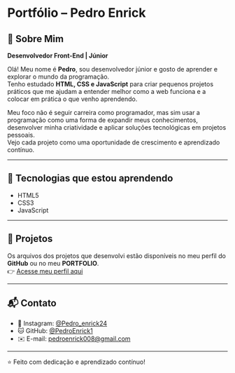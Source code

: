 # Portfólio – Pedro Enrick

## 👋 Sobre Mim
**Desenvolvedor Front-End | Júnior**

Olá! Meu nome é **Pedro**, sou desenvolvedor júnior e gosto de aprender e explorar o mundo da programação.  
Tenho estudado **HTML, CSS e JavaScript** para criar pequenos projetos práticos que me ajudam a entender melhor como a web funciona e a colocar em prática o que venho aprendendo.

Meu foco não é seguir carreira como programador, mas sim usar a programação como uma forma de expandir meus conhecimentos, desenvolver minha criatividade e aplicar soluções tecnológicas em projetos pessoais.  
Vejo cada projeto como uma oportunidade de crescimento e aprendizado contínuo.

---

## 🚀 Tecnologias que estou aprendendo
- HTML5  
- CSS3  
- JavaScript  

---

## 📂 Projetos
Os arquivos dos projetos que desenvolvi estão disponíveis no meu perfil do **GitHub** ou no meu **PORTFOLIO**.  
👉 [Acesse meu perfil aqui](https://github.com/PedroEnrick1)

---

## 📬 Contato
- 📸 Instagram: [@Pedro_enrick24](https://instagram.com/Pedro_enrick24)  
- 🐱 GitHub: [@PedroEnrick1](https://github.com/PedroEnrick1)  
- ✉️ E-mail: pedroenrick008@gmail.com  

---
⭐️ Feito com dedicação e aprendizado contínuo!
